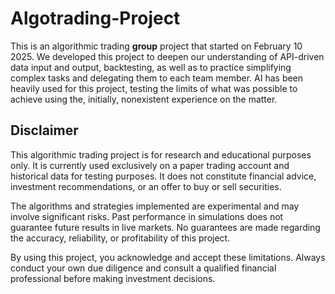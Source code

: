 # Algotrading-Project
This is an algorithmic trading **group** project that started on February 10 2025. We developed this project to deepen our understanding of API-driven data input and output, backtesting, as well as to practice simplifying complex tasks and delegating them to each team member. AI has been heavily used for this project, testing the limits of what was possible to achieve using the, initially, nonexistent experience on the matter.

## Disclaimer
This algorithmic trading project is for research and educational purposes only. It is currently used exclusively on a paper trading account and historical data for testing purposes. It does not constitute financial advice, investment recommendations, or an offer to buy or sell securities.

The algorithms and strategies implemented are experimental and may involve significant risks. Past performance in simulations does not guarantee future results in live markets. No guarantees are made regarding the accuracy, reliability, or profitability of this project.

By using this project, you acknowledge and accept these limitations. Always conduct your own due diligence and consult a qualified financial professional before making investment decisions.
